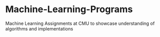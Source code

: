 # Machine-Learning-Programs
Machine Learning Assignments at CMU to showcase understanding of algorithms and implementations
